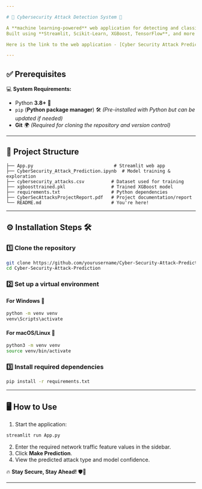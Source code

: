 ```yaml
---

# 🔐 Cybersecurity Attack Detection System 🚀  

A **machine learning-powered** web application for detecting and classifying different types of cyber attacks.  
Built using **Streamlit, Scikit-Learn, XGBoost, TensorFlow**, and more! 🛡️  

Here is the link to the web application - [Cyber Security Attack Prediction](https://cyber-security-attack-prediction-nk3gtz97kb36k2ry5oumfx.streamlit.app/)

---
```


## ✅ Prerequisites  

💻 **System Requirements:**  
- Python **3.8+** 🐍  
- `pip` (**Python package manager**)  🛠️ *(Pre-installed with Python but can be updated if needed)*  
- **Git** 🌍 *(Required for cloning the repository and version control)*   

---

## 📁 Project Structure

```
├── App.py                              # Streamlit web app
├── CyberSecurity_Attack_Prediction.ipynb  # Model training & exploration
├── cybersecurity_attacks.csv          # Dataset used for training
├── xgboosttrained.pkl                 # Trained XGBoost model
├── requirements.txt                   # Python dependencies
├── CyberSecAttacksProjectReport.pdf   # Project documentation/report
└── README.md                          # You're here!
```

---

## ⚙️ Installation Steps 🛠️  

### 1️⃣ Clone the repository  

```bash
git clone https://github.com/yourusername/Cyber-Security-Attack-Prediction.git
cd Cyber-Security-Attack-Prediction
```

### 2️⃣ Set up a virtual environment  

#### For Windows 🏁  
```bash
python -m venv venv
venv\Scripts\activate
```

#### For macOS/Linux 🐧  
```bash
python3 -m venv venv
source venv/bin/activate
```

### 3️⃣ Install required dependencies  
```bash
pip install -r requirements.txt
```

---

## 🖥️ How to Use

1. Start the application:
```bash
streamlit run App.py
```
2. Enter the required network traffic feature values in the sidebar.
3. Click **Make Prediction**.
4. View the predicted attack type and model confidence.

🔥 **Stay Secure, Stay Ahead!** 🛡️🚀  

---
